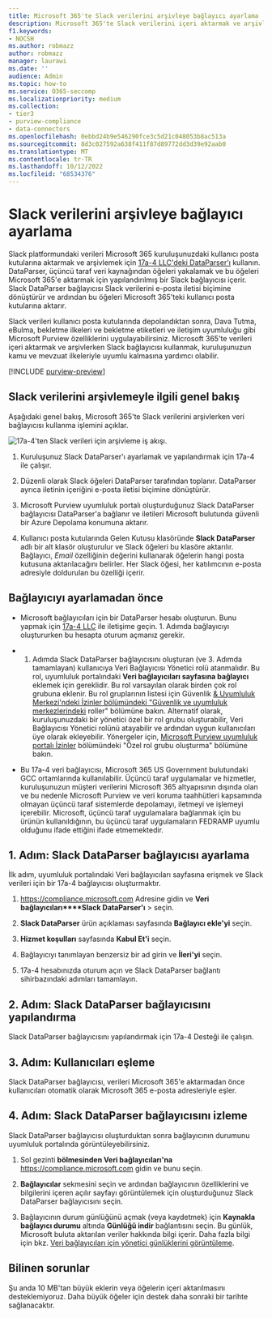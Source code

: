 ```yaml
---
title: Microsoft 365'te Slack verilerini arşivleye bağlayıcı ayarlama
description: Microsoft 365'te Slack verilerini içeri aktarmak ve arşivlemek için 17a-4 Slack DataParser bağlayıcısı ayarlamayı ve kullanmayı öğrenin.
f1.keywords:
- NOCSH
ms.author: robmazz
author: robmazz
manager: laurawi
ms.date: ''
audience: Admin
ms.topic: how-to
ms.service: O365-seccomp
ms.localizationpriority: medium
ms.collection:
- tier3
- purview-compliance
- data-connectors
ms.openlocfilehash: 0ebbd24b9e546290fce3c5d21c048053b8ac513a
ms.sourcegitcommit: 8d3c027592a638f411f87d89772dd3d39e92aab0
ms.translationtype: MT
ms.contentlocale: tr-TR
ms.lasthandoff: 10/12/2022
ms.locfileid: "68534376"
---
```

# <a name="set-up-a-connector-to-archive-slack-data"></a>Slack verilerini arşivleye bağlayıcı ayarlama

Slack platformundaki verileri Microsoft 365 kuruluşunuzdaki kullanıcı posta kutularına aktarmak ve arşivlemek için [17a-4 LLC'deki DataParser'ı](https://www.17a-4.com/slack-dataparser/) kullanın. DataParser, üçüncü taraf veri kaynağından öğeleri yakalamak ve bu öğeleri Microsoft 365'e aktarmak için yapılandırılmış bir Slack bağlayıcısı içerir. Slack DataParser bağlayıcısı Slack verilerini e-posta iletisi biçimine dönüştürür ve ardından bu öğeleri Microsoft 365'teki kullanıcı posta kutularına aktarır.

Slack verileri kullanıcı posta kutularında depolandıktan sonra, Dava Tutma, eBulma, bekletme ilkeleri ve bekletme etiketleri ve iletişim uyumluluğu gibi Microsoft Purview özelliklerini uygulayabilirsiniz. Microsoft 365'te verileri içeri aktarmak ve arşivlerken Slack bağlayıcısı kullanmak, kuruluşunuzun kamu ve mevzuat ilkeleriyle uyumlu kalmasına yardımcı olabilir.

[!INCLUDE [purview-preview](../includes/purview-preview.md)]

## <a name="overview-of-archiving-slack-data"></a>Slack verilerini arşivlemeyle ilgili genel bakış

Aşağıdaki genel bakış, Microsoft 365'te Slack verilerini arşivlerken veri bağlayıcısı kullanma işlemini açıklar.

![17a-4'ten Slack verileri için arşivleme iş akışı.](../media/SlackDataParserConnectorWorkflow.png)

1. Kuruluşunuz Slack DataParser'ı ayarlamak ve yapılandırmak için 17a-4 ile çalışır.

2. Düzenli olarak Slack öğeleri DataParser tarafından toplanır. DataParser ayrıca iletinin içeriğini e-posta iletisi biçimine dönüştürür.

3. Microsoft Purview uyumluluk portalı oluşturduğunuz Slack DataParser bağlayıcısı DataParser'a bağlanır ve iletileri Microsoft bulutunda güvenli bir Azure Depolama konumuna aktarır.

4. Kullanıcı posta kutularında Gelen Kutusu klasöründe **Slack DataParser** adlı bir alt klasör oluşturulur ve Slack öğeleri bu klasöre aktarılır. Bağlayıcı, *Email* özelliğinin değerini kullanarak öğelerin hangi posta kutusuna aktarılacağını belirler. Her Slack öğesi, her katılımcının e-posta adresiyle doldurulan bu özelliği içerir.

## <a name="before-you-set-up-a-connector"></a>Bağlayıcıyı ayarlamadan önce

- Microsoft bağlayıcıları için bir DataParser hesabı oluşturun. Bunu yapmak için [17a-4 LLC](https://www.17a-4.com/contact/) ile iletişime geçin. 1. Adımda bağlayıcıyı oluştururken bu hesapta oturum açmanız gerekir.

- 1. Adımda Slack DataParser bağlayıcısını oluşturan (ve 3. Adımda tamamlayan) kullanıcıya Veri Bağlayıcısı Yönetici rolü atanmalıdır. Bu rol, uyumluluk portalındaki **Veri bağlayıcıları sayfasına bağlayıcı** eklemek için gereklidir. Bu rol varsayılan olarak birden çok rol grubuna eklenir. Bu rol gruplarının listesi için Güvenlik [& Uyumluluk Merkezi'ndeki İzinler bölümündeki "Güvenlik ve uyumluluk merkezlerindeki](../security/office-365-security/permissions-in-the-security-and-compliance-center.md#roles-in-the-security--compliance-center) roller" bölümüne bakın. Alternatif olarak, kuruluşunuzdaki bir yönetici özel bir rol grubu oluşturabilir, Veri Bağlayıcısı Yönetici rolünü atayabilir ve ardından uygun kullanıcıları üye olarak ekleyebilir. Yönergeler için, [Microsoft Purview uyumluluk portalı İzinler](microsoft-365-compliance-center-permissions.md#create-a-custom-role-group) bölümündeki "Özel rol grubu oluşturma" bölümüne bakın.

- Bu 17a-4 veri bağlayıcısı, Microsoft 365 US Government bulutundaki GCC ortamlarında kullanılabilir. Üçüncü taraf uygulamalar ve hizmetler, kuruluşunuzun müşteri verilerini Microsoft 365 altyapısının dışında olan ve bu nedenle Microsoft Purview ve veri koruma taahhütleri kapsamında olmayan üçüncü taraf sistemlerde depolamayı, iletmeyi ve işlemeyi içerebilir. Microsoft, üçüncü taraf uygulamalara bağlanmak için bu ürünün kullanıldığının, bu üçüncü taraf uygulamaların FEDRAMP uyumlu olduğunu ifade ettiğini ifade etmemektedir.

## <a name="step-1-set-up-a-slack-dataparser-connector"></a>1. Adım: Slack DataParser bağlayıcısı ayarlama

İlk adım, uyumluluk portalındaki Veri bağlayıcıları sayfasına erişmek ve Slack verileri için bir 17a-4 bağlayıcısı oluşturmaktır.

1. <https://compliance.microsoft.com> Adresine gidin ve **Veri bağlayıcıları****Slack DataParser'ı** >  seçin.

2. **Slack DataParser** ürün açıklaması sayfasında **Bağlayıcı ekle'yi** seçin.

3. **Hizmet koşulları** sayfasında **Kabul Et'i** seçin.

4. Bağlayıcıyı tanımlayan benzersiz bir ad girin ve **İleri'yi** seçin.

5. 17a-4 hesabınızda oturum açın ve Slack DataParser bağlantı sihirbazındaki adımları tamamlayın.

## <a name="step-2-configure-the-slack-dataparser-connector"></a>2. Adım: Slack DataParser bağlayıcısını yapılandırma

Slack DataParser bağlayıcısını yapılandırmak için 17a-4 Desteği ile çalışın.

## <a name="step-3-map-users"></a>3. Adım: Kullanıcıları eşleme

Slack DataParser bağlayıcısı, verileri Microsoft 365'e aktarmadan önce kullanıcıları otomatik olarak Microsoft 365 e-posta adresleriyle eşler.

## <a name="step-4-monitor-the-slack-dataparser-connector"></a>4. Adım: Slack DataParser bağlayıcısını izleme

Slack DataParser bağlayıcısı oluşturduktan sonra bağlayıcının durumunu uyumluluk portalında görüntüleyebilirsiniz.

1. Sol gezinti **bölmesinden Veri bağlayıcıları'na** <https://compliance.microsoft.com> gidin ve bunu seçin.

2. **Bağlayıcılar** sekmesini seçin ve ardından bağlayıcının özelliklerini ve bilgilerini içeren açılır sayfayı görüntülemek için oluşturduğunuz Slack DataParser bağlayıcısını seçin.

3. Bağlayıcının durum günlüğünü açmak (veya kaydetmek) için **Kaynakla bağlayıcı durumu** altında **Günlüğü indir** bağlantısını seçin. Bu günlük, Microsoft buluta aktarılan veriler hakkında bilgi içerir. Daha fazla bilgi için bkz. [Veri bağlayıcıları için yönetici günlüklerini görüntüleme](data-connector-admin-logs.md).

## <a name="known-issues"></a>Bilinen sorunlar

Şu anda 10 MB'tan büyük eklerin veya öğelerin içeri aktarılmasını desteklemiyoruz. Daha büyük öğeler için destek daha sonraki bir tarihte sağlanacaktır.
